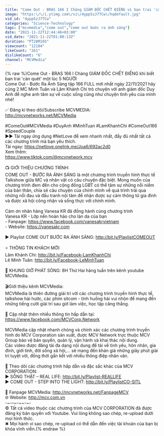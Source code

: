 ```yaml
---
title: "Come Out - BRAS 166 I Chàng GIÁM ĐỐC CHẾT ĐIẾNG vì bạn trai 'càn quét' 5 NGƯỜI có trai già và bà bầu"
image: "https:\/\/i.ytimg.com\/vi\/4ypp5zJ7TCw\/hqdefault.jpg"
vid_id: "4ypp5zJ7TCw"
categories: "Science-Technology"
tags: ["mcvmedia","come out","come out bước ra ánh sáng"]
date: "2021-11-22T12:44:46+03:00"
vid_date: "2021-11-22T01:00:13Z"
duration: "PT28M10S"
viewcount: "12184"
likeCount: "261"
dislikeCount: "6"
channel: "MCVMedia"
---
```

{% raw %}Come Out  - BRAS 166 I Chàng GIÁM ĐỐC CHẾT ĐIẾNG khi biết bạn trai 'càn quét' một lúc 5 NGƯỜI<br />Come Out - Bước Ra Ánh Sáng tập 166 FULL mới nhất ngày 22/11/2021 hãy cùng 2 MC Minh Tuân và Lâm Khánh Chi trò chuyện với anh giám đốc Duy Anh để nghe anh tâm sự về cuộc sống cũng như chuyện tình yêu của mình nhé!<br /><br />✅ Đăng kí theo dõi/Subscribe MCVMEDIA: <a rel="nofollow" target="blank" href="http://mcvnetworks.net/MCVMedia">http://mcvnetworks.net/MCVMedia</a><br />​<br />#ComeOut​​ ​#MCVMedia #DuyAnh​ #MinhTuan​ #LamKhanhChi​ #ComeOut166<br />#SpeedCouple <br />►► Tải ngay ứng dụng #NetLove để xem nhanh nhất, đầy đủ nhất tất cả các chương trình mà bạn yêu thích. <br />Tải ngay: <a rel="nofollow" target="blank" href="https://netlove.onelink.me/Joa6/692ac2d0">https://netlove.onelink.me/Joa6/692ac2d0</a><br />Xem thêm: <br /><a rel="nofollow" target="blank" href="https://www.tiktok.com/@mcvnetwork.mcv">https://www.tiktok.com/@mcvnetwork.mcv</a><br /><br />📺 GIỚI THIỆU CHƯƠNG TRÌNH:<br />COME OUT - BƯỚC RA ÁNH SÁNG là một chương trình truyền hình thực tế Talkshow giữa MC và nhân vật có câu chuyện đặc biệt. Mong muốn của chương trình đem đến cho cộng đồng LGBT có thể tâm sự những nỗi niềm của bản thân, chia sẻ câu chuyện của chính mình về quá trình trải qua những nỗi đau và đấu tranh nội tâm để nhận được sự cảm thông từ gia đình và được xã hội công nhận và sống thực với chính mình.<br /><br />Cảm ơn nhãn hàng Vanesa KR đã đồng hành cùng chương trình<br />Vanesa KR - Lớp nền hoàn hảo cho làn da của bạn<br />- Fanpage: <a rel="nofollow" target="blank" href="https://www.facebook.com/vanesakrvietnam">https://www.facebook.com/vanesakrvietnam</a><br />- Website: <a rel="nofollow" target="blank" href="https://vanesakr.com">https://vanesakr.com</a><br />​<br />► Playlist COME OUT BƯỚC RA ÁNH SÁNG: <a rel="nofollow" target="blank" href="http://bit.ly/PlaylistCOMEOUT">http://bit.ly/PlaylistCOMEOUT</a><br />​<br />⭐ THÔNG TIN KHÁCH MỜI: <br />Lâm Khánh Chi: <a rel="nofollow" target="blank" href="http://bit.ly/Facebook-LamKhanhChi">http://bit.ly/Facebook-LamKhanhChi</a><br />​Lê Minh Tuân: <a rel="nofollow" target="blank" href="http://bit.ly/Facebook-LeMinhTuan">http://bit.ly/Facebook-LeMinhTuan</a><br />​<br />🔔 KHUNG GIỜ PHÁT SÓNG: 8H Thứ Hai hàng tuần trên kênh youtube MCVMedia. <br /><br />🎬Giới thiệu kênh MCVMedia:<br />MCVMedia là thiên đường giải trí với các chương trình truyền hình thực tế, talkshow hài hước, các phim sitcom - tình huống hài vui nhộn để mang đến những tiếng cười giải trí sau giờ làm việc, học tập căng thẳng.<br /><br />📌 Cập nhật thêm nhiều thông tin hấp dẫn tại: <a rel="nofollow" target="blank" href="https://www.facebook.com/MCVCorp.Network">https://www.facebook.com/MCVCorp.Network</a><br />​<br />MCVMedia cập nhật nhanh chóng và chính xác các chương trình truyền hình do MCV Corporation sản xuất, được MCV Network trực thuộc MCV Group bảo vệ bản quyền, quản lý, vận hành và khai thác nội dung. <br />Các video được đăng tải đa dạng nội dung đề tài về tình yêu, hôn nhân, gia đình, giới tính, đời sống xã hội,... sẽ mang đến khán giả những giây phút giải trí tuyệt vời, đồng thời gắn kết với nhiều thông điệp nhân văn.<br /><br />🚩 Theo dõi các chương trình hấp dẫn và đặc sắc khác của MCV CORPORATION:<br />► SỐNG THẬT – REAL LIFE: <a rel="nofollow" target="blank" href="http://bit.ly/Playlist-REALLIFE">http://bit.ly/Playlist-REALLIFE</a><br />► COME OUT - STEP INTO THE LIGHT: <a rel="nofollow" target="blank" href="http://bit.ly/PlaylistCO-SITL">http://bit.ly/PlaylistCO-SITL</a><br /><br />💎 Fanpage MCVMedia: <a rel="nofollow" target="blank" href="http://mcvnetworks.net/FanpageMCV">http://mcvnetworks.net/FanpageMCV</a><br />​🌐 Website: <a rel="nofollow" target="blank" href="http://mcv.com.vn">http://mcv.com.vn</a><br />​-~-~~-~~~-~~-~-<br />© Tất cả video thuộc các chương trình của MCV CORPORATION đã được đăng ký bản quyền với Youtube. Vui lòng không sao chép, re-upload dưới mọi hình thức.<br />✖ Mọi hành vi sao chép, re-upload có thể dẫn đến việc tài khoản của bạn bị khóa vĩnh viễn.{% endraw %}
